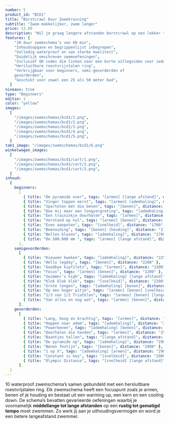 ```yaml
---
number: 5
product_id: "BCD1"
title: "Borstcrawl Duur Zwemtraining"
subtitle: "Zwem makkelijker, zwem langer"
price: 12.99
description: "Wil je graag langere afstanden borstcrawl op een lekker tempo leren zwemmen? Met deze 10 gevarieerde zwemschema’s van 60 minuten werk je aan een beter uithoudingsvermogen! Volledig waterproof zodat jij er onbeperkt mee kunt zwemmen."
features: [
    "10 duur zwemschema’s van 60 min",
    "Inhoudsopgave en begrippenlijst inbegrepen",
    "Volledig waterproof en van sterke kwaliteit",
    "Duidelijk omschreven zwemoefeningen",
    "Inclusief QR codes die linken naar een korte uitlegvideo voor iedere training",
    "Hersluitbare roestvrijstalen ring",
    "Verkrijgbaar voor beginners, semi-gevorderden of
    gevorderden",
    "Geschikt voor zowel een 25 als 50 meter bad",
  ]
niveaus: true
type: "Beginners"
editie: 1
color: "yellow"
images:
  [
    "/images/zwemschemas/bcd1/1.png",
    "/images/zwemschemas/bcd1/2.png",
    "/images/zwemschemas/bcd1/3.png",
    "/images/zwemschemas/bcd1/4.png",
    "/images/zwemschemas/bcd1/5.png",
  ]
tab1_image: "/images/zwemschemas/bcd1/6.png"
winkelwagen_images:
  [
    "/images/zwemschemas/bcd1/cart/1.png",
    "/images/zwemschemas/bcd1/cart/2.png",
    "/images/zwemschemas/bcd1/cart/3.png",
  ]
inhoud:
  {
    beginners:
      [
        { title: "De pyramide over", tags: "[armen] [lange afstand]", distance: "1900", preview: "/images/zwemschemas/bcd1/preview1.png" },
        { title: "Vinger toppen eerst", tags: "[armen] [ademhaling]", distance: "1700" },
        { title: "Spartelen met die benen", tags: "[benen]", distance: "1600" },
        { title: "Doe mij maar een longvergroting", tags: "[ademhaling] [lange afstand]", distance: "1800" },
        { title: "Een traininkje doorhalen", tags: "[armen]", distance: "1800" },
        { title: "Verstand op nul", tags: "[armen] [benen]", distance: "1800" },
        { title: "Even aanpoten", tags: "[snelheid]", distance: "1700" },
        { title: "Beenouding", tags: "[benen] [houding]", distance: "1700" },
        { title: "Bellen blazen", tags: "[ademhaling]", distance: "1700" },
        { title: "De 500.000 mm ", tags: "[armen] [lange afstand]", distance: "1700" },
      ],
    semigevorderden:
      [
        { title: "Kieuwen kweken", tags: "[ademhaling]", distance: "2250", preview: "/images/zwemschemas/bcd1/preview2.png" },
        { title: "Hello legday", tags: "[benen]", distance: "2200" },
        { title: "Goodbye kipfilets", tags: "[armen]", distance: "2300" },
        { title: "Focus", tags: "[armen] [benen]", distance: "2200" },
        { title: "Swimmer’s high", tags: "[ademhaling] [lange afstand]", distance: "2300" },
        { title: "Klok klok klok", tags: "[snelheid]", distance: "2200" },
        { title: "Grote longen", tags: "[ademhaling] [benen]", distance: "2200" },
        { title: "Op een hoger pitje", tags: "[armen] [benen] [snelheid]", distance: "2200" },
        { title: "1/3 van 1/2 Triathlon", tags: "[armen] [benen] [lange afstand]", distance: "2300" },
        { title: "Van alles en nog wat", tags: "[armen] [benen]", distance: "2400" },
      ],
    gevorderden:
      [
        { title: "Lang, hoog en krachtig", tags: "[armen]", distance: "2900", preview: "/images/zwemschemas/bcd1/preview3.png" },
        { title: "Happen naar adem", tags: "[ademhaling]", distance: "2850" },
        { title: "Powerbenen", tags: "[ademhaling] [benen]", distance: "3000" },
        { title: "Doorhalen die handen", tags: "[armen]", distance: "2900" },
        { title: "Baantjes tellen", tags: "[lange afstand]", distance: "2900" },
        { title: "De pyramide op", tags: "[ademhaling]", distance: "2900" },
        { title: "Benen festijn", tags: "[benen]", distance: "2800" },
        { title: "1 op X", tags: "[ademhaling] [armen]", distance: "2900" },
        { title: "Constant is key", tags: "[snelheid]", distance: "2900" },
        { title: "Olympic Distance", tags: "[snelheid] [lange afstand]", distance: "3100" },
      ],
  }
---
```


10 waterproof zwemschema’s samen gebundeld met een hersluitbare roestvrijstalen ring. Elk zwemschema heeft een focuspunt zoals je armen, benen of je houding en bestaat uit een warming up, een kern en een cooling down. De schema’s bevatten gevarieerde oefeningen waarbij je voornamelijk **middellange tot lange afstanden** op een **rustig tot gematigd tempo** moet zwemmen. Zo werk jij aan je uithoudingsvermogen en word je een betere langeafstand zwemmer.
